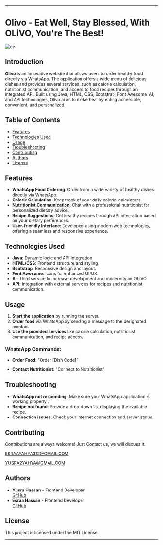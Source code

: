

---

# Olivo - Eat Well, Stay Blessed, With OLiVO, You're The Best!


![ee](https://github.com/user-attachments/assets/d3c31ee6-7bc4-4d10-9e82-d4d05537c6cd)



## Introduction
**Olivo** is an innovative website that allows users to order healthy food directly via WhatsApp. The application offers a wide menu of delicious dishes and provides several services, such as calorie calculation, nutritionist communication, and access to food recipes through an integrated API. Built using Java, HTML, CSS, Bootstrap, Font Awesome, AI, and API technologies, Olivo aims to make healthy eating accessible, convenient, and personalized.

## Table of Contents
- [Features](#features)
- [Technologies Used](#technologies-used)
- [Usage](#usage)
- [Troubleshooting](#troubleshooting)
- [Contributing](#Contributing)
- [Authors](#Authors)
- [License](#license)

## Features
- **WhatsApp Food Ordering**: Order from a wide variety of healthy dishes directly via WhatsApp.
- **Calorie Calculation**: Keep track of your daily calorie-calculators.
- **Nutritionist Communication**: Chat with a professional nutritionist for personalized dietary advice.
- **Recipe Suggestions**: Get healthy recipes through API integration based on your dietary preferences.
- **User-friendly Interface**: Developed using modern web technologies, offering a seamless and responsive experience.

## Technologies Used
- **Java**: Dynamic logic and API integration.
- **HTML/CSS**: Frontend structure and styling.
- **Bootstrap**: Responsive design and layout.
- **Font Awesome**: Icons for enhanced UI/UX.
- **AI**: Third service to increase development and modernity on OLiVO.
- **API**: Integration with external services for recipes and nutritionist communication.


## Usage
1. **Start the application** by running the server.
2. **Order food** via WhatsApp by sending a message to the designated number.
3. **Use the provided services** like calorie calculation, nutritionist communication, and recipe access.

### WhatsApp Commands:
- **Order Food**: "Order [Dish Code]"

- **Contact Nutritionist**: "Connect to Nutritionist"



 

## Troubleshooting
- **WhatsApp not responding**: Make sure your WhatsApp application is working properly .
- **Recipe not found**: Provide a drop-down list displaying the available recipe.
- **Connection issues**: Check your internet connection and server status.


## Contributing

Contributions are always welcome! Just Contact us, we will discuss it.

 ESRAAYAHYA312@GMAIL.COM 

 YUSRA2YAHYA@GMAIL.COM


## Authors
- **Yusra Hassan** - Frontend Developer  
  [GitHub](https://github.com/yusrA312)
- **Esraa Hassan** - Frontend Developer  
  [GitHub](https://github.com/esrAA312)



## License
This project is licensed under the MIT License .

---
